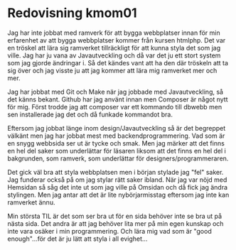 ---
---
Redovisning kmom01
=========================

Jag har inte jobbat med ramverk för att bygga webbplatser innan för min erfarenhet av att bygga webbplatser kommer från kursen htmlphp. Det var en tröskel att lära sig ramverket tillräckligt för att kunna styla det som jag ville. Jag har ju vana av Javautveckling och då var det ju ett stort system som jag gjorde ändringar i. Så det kändes vant att ha den där tröskeln att ta sig över och jag visste ju att jag kommer att lära mig ramverket mer och mer.

Jag har jobbat med Git och Make när jag jobbade med Javautveckling, så det känns bekant. Github har jag använt innan men Composer är något nytt för mig. Först trodde jag att composer var ett kommando till dbwebb men sen installerade jag det och då funkade kommandot bra.

Eftersom jag jobbat länge inom design/Javautveckling så är det begreppet välkänt men jag har jobbat mest med backendprogrammering. Vad som är en snygg webbsida ser ut är tycke och smak. Men jag märker att det finns en hel del saker som underlättar för läsaren liksom att det finns en hel del i bakgrunden, som ramverk, som underlättar för designers/programmeraren.

Det gick väl bra att styla webbplatsen men i början stylade jag "fel" saker. Jag funderar också på om jag stylar rätt saker ibland. När jag var nöjd med Hemsidan så såg det inte ut som jag ville på Omsidan och då fick jag ändra stylingen. Men jag antar att det är lite nybörjarmisstag eftersom jag inte kan ramverket ännu.

Min största TIL är det som ser bra ut för en sida behöver inte se bra ut på nästa sida. Det andra är att jag behöver lita mer på min egen kunskap och inte vara osäker i min programmering. Och lära mig vad som är "good enough"...för det är ju lätt att styla i all evighet...
